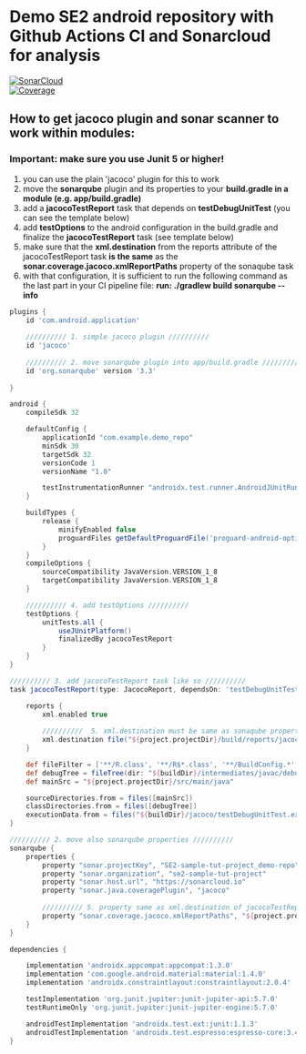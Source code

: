 # Demo SE2 android repository with Github Actions CI and Sonarcloud for analysis

[![SonarCloud](https://sonarcloud.io/images/project_badges/sonarcloud-white.svg)](https://sonarcloud.io/summary/new_code?id=SE2-sample-tut-project_demo-repo)
<br>
[![Coverage](https://sonarcloud.io/api/project_badges/measure?project=SE2-sample-tut-project_demo-repo&metric=coverage)](https://sonarcloud.io/summary/new_code?id=SE2-sample-tut-project_demo-repo)
### 

## How to get jacoco plugin and sonar scanner to work within modules:
### Important: make sure you use Junit 5 or higher! 
1. you can use the plain 'jacoco' plugin for this to work
2. move the <b>sonarqube</b> plugin and its properties to your <b>build.gradle in a module (e.g. app/build.gradle)</b>
3. add a <b>jacocoTestReport</b> task that depends on <b>testDebugUnitTest</b> (you can see the template below)
4. add <b>testOptions</b> to the android configuration in the build.gradle and finalize the <b>jacocoTestReport</b> task (see template below)
5. make sure that the <b>xml.destination</b> from the reports attribute of the jacocoTestReport task <b>is the same</b> as the <b>sonar.coverage.jacoco.xmlReportPaths</b> property of the sonaqube task
6. with that configuration, it is sufficient to run the following command as the last part in your CI pipeline file: <b>run: ./gradlew build sonarqube --info</b>

```gradle
plugins {
    id 'com.android.application'
    
    ////////// 1. simple jacoco plugin //////////
    id 'jacoco'  
    
    ////////// 2. move sonarqube plugin into app/build.gradle //////////
    id 'org.sonarqube' version '3.3'   
    
}

android {
    compileSdk 32

    defaultConfig {
        applicationId "com.example.demo_repo"
        minSdk 30
        targetSdk 32
        versionCode 1
        versionName "1.0"

        testInstrumentationRunner "androidx.test.runner.AndroidJUnitRunner"
    }

    buildTypes {
        release {
            minifyEnabled false
            proguardFiles getDefaultProguardFile('proguard-android-optimize.txt'), 'proguard-rules.pro'
        }
    }
    compileOptions {
        sourceCompatibility JavaVersion.VERSION_1_8
        targetCompatibility JavaVersion.VERSION_1_8
    }

    ////////// 4. add testOptions //////////
    testOptions {        
        unitTests.all {
            useJUnitPlatform()
            finalizedBy jacocoTestReport
        }
    }
}

////////// 3. add jacocoTestReport task like so //////////
task jacocoTestReport(type: JacocoReport, dependsOn: 'testDebugUnitTest') {   

    reports {
        xml.enabled true
        
        //////////  5. xml.destination must be same as sonaqube property  //////////
        xml.destination file("${project.projectDir}/build/reports/jacoco/jacocoTestReport/jacocoTestReport.xml")  
    }

    def fileFilter = ['**/R.class', '**/R$*.class', '**/BuildConfig.*', '**/Manifest*.*', '**/*Test*.*', 'android/**/*.*']
    def debugTree = fileTree(dir: "${buildDir}/intermediates/javac/debug", excludes: fileFilter)
    def mainSrc = "${project.projectDir}/src/main/java"

    sourceDirectories.from = files([mainSrc])
    classDirectories.from = files([debugTree])
    executionData.from = files("${buildDir}/jacoco/testDebugUnitTest.exec")
}

////////// 2. move also sonarqube properties //////////
sonarqube {      
    properties {
        property "sonar.projectKey", "SE2-sample-tut-project_demo-repo"
        property "sonar.organization", "se2-sample-tut-project"
        property "sonar.host.url", "https://sonarcloud.io"
        property "sonar.java.coveragePlugin", "jacoco"
        
        ////////// 5. property same as xml.destination of jacocoTestReport //////////
        property "sonar.coverage.jacoco.xmlReportPaths", "${project.projectDir}/build/reports/jacoco/jacocoTestReport/jacocoTestReport.xml"   
    }
}

dependencies {

    implementation 'androidx.appcompat:appcompat:1.3.0'
    implementation 'com.google.android.material:material:1.4.0'
    implementation 'androidx.constraintlayout:constraintlayout:2.0.4'

    testImplementation 'org.junit.jupiter:junit-jupiter-api:5.7.0'
    testRuntimeOnly 'org.junit.jupiter:junit-jupiter-engine:5.7.0'

    androidTestImplementation 'androidx.test.ext:junit:1.1.3'
    androidTestImplementation 'androidx.test.espresso:espresso-core:3.4.0'
}
```
